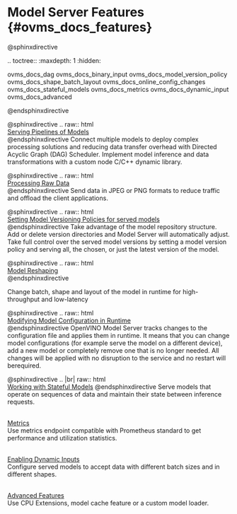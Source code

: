 # Model Server Features {#ovms_docs_features}

@sphinxdirective

.. toctree::
   :maxdepth: 1
   :hidden:

   ovms_docs_dag
   ovms_docs_binary_input
   ovms_docs_model_version_policy
   ovms_docs_shape_batch_layout
   ovms_docs_online_config_changes
   ovms_docs_stateful_models
   ovms_docs_metrics
   ovms_docs_dynamic_input
   ovms_docs_advanced

@endsphinxdirective

@sphinxdirective
.. raw:: html
   <br>[Serving Pipelines of Models](dag_scheduler.md)<br />
@endsphinxdirective
Connect multiple models to deploy complex processing solutions and reducing data transfer overhead with Directed Acyclic Graph (DAG) Scheduler. 
Implement model inference and data transformations with a custom node C/C++ dynamic library.

@sphinxdirective
.. raw:: html
   <br>[Processing Raw Data](binary_input.md)<br>
@endsphinxdirective
Send data in JPEG or PNG formats to reduce traffic and offload the client applications.

@sphinxdirective
.. raw:: html
   <br>[Setting Model Versioning Policies for served models](model_version_policy.md)<br />
@endsphinxdirective
Take advantage of the model repository structure. Add or delete version directories and Model Server will automatically adjust. 
Take full control over the served model versions by setting a model version policy and serving all, the chosen, or just the latest version of the model.

@sphinxdirective
.. raw:: html
   <br>[Model Reshaping](shape_batch_size_and_layout.md)<br>
@endsphinxdirective

Change batch, shape and layout of the model in runtime for high-throughput and low-latency

@sphinxdirective
.. raw:: html
   <br>[Modifying Model Configuration in Runtime](online_config_changes.md)<br />
@endsphinxdirective
OpenVINO Model Server tracks changes to the configuration file and applies them in runtime. It means that you can change model configurations 
(for example serve the model on a different device), add a new model or completely remove one that is no longer needed. All changes will be applied with no 
disruption to the service and no restart will berequired.

@sphinxdirective
.. |br| raw:: html
   <br />
   [Working with Stateful Models](stateful_models.md)
@endsphinxdirective
Serve models that operate on sequences of data and maintain their state between inference requests.

<br>[Metrics](metrics.md)<br />
Use metrics endpoint compatible with Prometheus standard to get performance and utilization statistics.

<br>[Enabling Dynamic Inputs](dynamic_input.md)<br>
Configure served models to accept data with different batch sizes and in different shapes.

<br>[Advanced Features](advanced_topics.md)<br>
Use CPU Extensions, model cache feature or a custom model loader.
